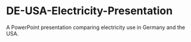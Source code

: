 # DE-USA-Electricity-Presentation
A PowerPoint presentation comparing electricity use in Germany and the USA.

